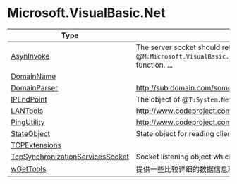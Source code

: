 ﻿
# Microsoft.VisualBasic.Net

|Type|Summary|
|----|-------|
|[AsynInvoke](./AsynInvoke.md)|The server socket should returns some data string to this client or this client will stuck at the @``M:Microsoft.VisualBasic.Net.AsynInvoke.SendMessage(Microsoft.VisualBasic.Net.Protocols.RequestStream)`` function. ...|
|[DomainName](./DomainName.md)||
|[DomainParser](./DomainParser.md)|http://sub.domain.com/somefolder/index.html -> domain.com ...|
|[IPEndPoint](./IPEndPoint.md)|The object of @``T:System.Net.IPEndPoint`` can not be Xml serialization. ...|
|[LANTools](./LANTools.md)|http://www.codeproject.com/Tips/358946/Retrieving-IP-and-MAC-addresses-for-a-LAN|
|[PingUtility](./PingUtility.md)|http://www.codeproject.com/Articles/18635/Ping-exe-replica-in-C ...|
|[StateObject](./StateObject.md)|State object for reading client data asynchronously|
|[TCPExtensions](./TCPExtensions.md)||
|[TcpSynchronizationServicesSocket](./TcpSynchronizationServicesSocket.md)|Socket listening object which is running at the server side asynchronous able multiple threading. ...|
|[wGetTools](./wGetTools.md)|提供一些比较详细的数据信息和事件处理|

